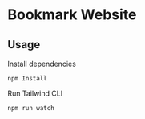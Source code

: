 # Bookmark Website

## Usage

Install dependencies

```
npm Install
```

Run Tailwind CLI

```
npm run watch
```

